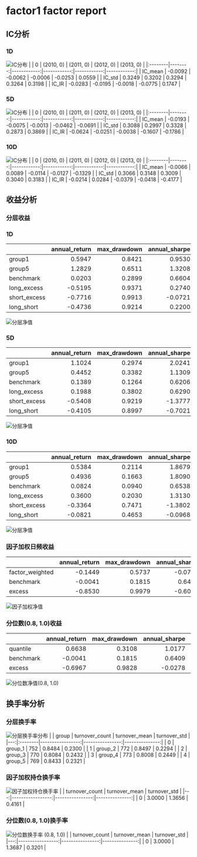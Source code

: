 # factor1 factor report
## IC分析
### 1D
![IC分布](IC\factor1_1D.png)
|         |       0 |   (2010, 0) |   (2011, 0) |   (2012, 0) |   (2013, 0) |
|:--------|--------:|------------:|------------:|------------:|------------:|
| IC_mean | -0.0092 |     -0.0062 |     -0.0006 |     -0.0253 |      0.0559 |
| IC_std  |  0.3249 |      0.3202 |      0.3294 |      0.3264 |      0.3198 |
| IC_IR   | -0.0283 |     -0.0195 |     -0.0018 |     -0.0775 |      0.1747 |

### 5D
![IC分布](IC\factor1_5D.png)
|         |       0 |   (2010, 0) |   (2011, 0) |   (2012, 0) |   (2013, 0) |
|:--------|--------:|------------:|------------:|------------:|------------:|
| IC_mean | -0.0193 |     -0.0075 |     -0.0013 |     -0.0462 |     -0.0691 |
| IC_std  |  0.3088 |      0.2997 |      0.3328 |      0.2873 |      0.3869 |
| IC_IR   | -0.0624 |     -0.0251 |     -0.0038 |     -0.1607 |     -0.1786 |

### 10D
![IC分布](IC\factor1_10D.png)
|         |       0 |   (2010, 0) |   (2011, 0) |   (2012, 0) |   (2013, 0) |
|:--------|--------:|------------:|------------:|------------:|------------:|
| IC_mean | -0.0066 |      0.0089 |     -0.0114 |     -0.0127 |     -0.1329 |
| IC_std  |  0.3066 |      0.3148 |      0.3009 |      0.3040 |      0.3183 |
| IC_IR   | -0.0214 |      0.0284 |     -0.0379 |     -0.0418 |     -0.4177 |

## 收益分析
### 分层收益
### 1D
|              |   annual_return |   max_drawdown |   annual_sharpe |   annual_calmar |   win_rate |   avg_win_return |   avg_loss_return |   profit_loss_ratio |   annual_volatility |   annual_downside_deviation |   annual_sortino |
|:-------------|----------------:|---------------:|----------------:|----------------:|-----------:|-----------------:|------------------:|--------------------:|--------------------:|----------------------------:|-----------------:|
| group1       |          0.5947 |         0.8421 |          0.9530 |         11.2114 |     0.5234 |           0.0442 |           -0.0404 |              1.0927 |              1.0205 |                      0.6615 |           1.4701 |
| group5       |          1.2829 |         0.6511 |          1.3208 |         31.2800 |     0.4994 |           0.0478 |           -0.0376 |              1.2719 |              0.9644 |                      0.5197 |           2.4513 |
| benchmark    |          0.0203 |         0.2899 |          0.6604 |          1.1093 |     0.4930 |           0.0708 |           -0.0622 |              1.1392 |              1.2968 |                      0.7104 |           1.2055 |
| long_excess  |         -0.5195 |         0.9371 |          0.2740 |         -8.8002 |     0.5082 |           0.0761 |           -0.0753 |              1.0109 |              1.5231 |                      0.8521 |           0.4898 |
| short_excess |         -0.7716 |         0.9913 |         -0.0721 |        -12.3557 |     0.5082 |           0.0766 |           -0.0801 |              0.9563 |              1.6087 |                      1.0765 |          -0.1078 |
| long_short   |         -0.4736 |         0.9214 |          0.2200 |         -8.1591 |     0.5006 |           0.0599 |           -0.0576 |              1.0389 |              1.3696 |                      0.9057 |           0.3327 |

![分层净值](net_value\factor1_1D.png)
### 5D
|              |   annual_return |   max_drawdown |   annual_sharpe |   annual_calmar |   win_rate |   avg_win_return |   avg_loss_return |   profit_loss_ratio |   annual_volatility |   annual_downside_deviation |   annual_sortino |
|:-------------|----------------:|---------------:|----------------:|----------------:|-----------:|-----------------:|------------------:|--------------------:|--------------------:|----------------------------:|-----------------:|
| group1       |          1.1024 |         0.2974 |          2.0241 |         58.8374 |     0.5439 |           0.0206 |           -0.0174 |              1.1848 |              0.4082 |                      0.2130 |           3.8794 |
| group5       |          0.4452 |         0.3382 |          1.1309 |         20.8949 |     0.5146 |           0.0201 |           -0.0177 |              1.1375 |              0.3940 |                      0.2287 |           1.9477 |
| benchmark    |          0.1389 |         0.1264 |          0.6206 |         17.4538 |     0.4879 |           0.0145 |           -0.0125 |              1.1570 |              0.2667 |                      0.1409 |           1.1748 |
| long_excess  |          0.1988 |         0.3802 |          0.6290 |          8.2998 |     0.5083 |           0.0231 |           -0.0216 |              1.0687 |              0.4452 |                      0.2517 |           1.1124 |
| short_excess |         -0.5408 |         0.9219 |         -1.3777 |         -9.3129 |     0.4955 |           0.0210 |           -0.0258 |              0.8131 |              0.4795 |                      0.3459 |          -1.9099 |
| long_short   |         -0.4105 |         0.8997 |         -0.7021 |         -7.2435 |     0.4828 |           0.0259 |           -0.0271 |              0.9557 |              0.5421 |                      0.3492 |          -1.0900 |

![分层净值](net_value\factor1_5D.png)
### 10D
|              |   annual_return |   max_drawdown |   annual_sharpe |   annual_calmar |   win_rate |   avg_win_return |   avg_loss_return |   profit_loss_ratio |   annual_volatility |   annual_downside_deviation |   annual_sortino |
|:-------------|----------------:|---------------:|----------------:|----------------:|-----------:|-----------------:|------------------:|--------------------:|--------------------:|----------------------------:|-----------------:|
| group1       |          0.5384 |         0.2114 |          1.8679 |         40.4241 |     0.5077 |           0.0131 |           -0.0098 |              1.3362 |              0.2469 |                      0.1221 |           3.7784 |
| group5       |          0.4936 |         0.1663 |          1.8090 |         47.1322 |     0.5192 |           0.0126 |           -0.0100 |              1.2526 |              0.2374 |                      0.1294 |           3.3191 |
| benchmark    |          0.0824 |         0.0940 |          0.6538 |         13.9123 |     0.4987 |           0.0074 |           -0.0066 |              1.1112 |              0.1350 |                      0.0720 |           1.2255 |
| long_excess  |          0.3600 |         0.2030 |          1.3130 |         28.1471 |     0.5115 |           0.0139 |           -0.0118 |              1.1801 |              0.2599 |                      0.1410 |           2.4206 |
| short_excess |         -0.3364 |         0.7471 |         -1.3802 |         -7.1483 |     0.4974 |           0.0115 |           -0.0143 |              0.8029 |              0.2702 |                      0.2039 |          -1.8292 |
| long_short   |         -0.0821 |         0.4653 |         -0.0968 |         -2.8003 |     0.5154 |           0.0150 |           -0.0162 |              0.9252 |              0.3280 |                      0.2266 |          -0.1401 |

![分层净值](net_value\factor1_10D.png)
### 因子加权日频收益
|                 |   annual_return |   max_drawdown |   annual_sharpe |   annual_calmar |   win_rate |   avg_win_return |   avg_loss_return |   profit_loss_ratio |   annual_volatility |   annual_downside_deviation |   annual_sortino |
|:----------------|----------------:|---------------:|----------------:|----------------:|-----------:|-----------------:|------------------:|--------------------:|--------------------:|----------------------------:|-----------------:|
| factor_weighted |         -0.1449 |         0.5737 |         -0.0722 |         -4.0097 |     0.4573 |           0.0246 |           -0.0210 |              1.1705 |              0.4957 |                      0.3144 |          -0.1138 |
| benchmark       |         -0.0041 |         0.1815 |          0.6409 |         -0.3591 |     0.4944 |           0.0704 |           -0.0623 |              1.1297 |              1.2946 |                      0.7106 |           1.1677 |
| excess          |         -0.8530 |         0.9979 |         -0.6043 |        -13.5692 |     0.4869 |           0.0714 |           -0.0745 |              0.9593 |              1.4323 |                      0.8875 |          -0.9753 |

![因子加权净值](net_value\factor1_factor_weighted.png)
### 分位数(0.8, 1.0)收益
|           |   annual_return |   max_drawdown |   annual_sharpe |   annual_calmar |   win_rate |   avg_win_return |   avg_loss_return |   profit_loss_ratio |   annual_volatility |   annual_downside_deviation |   annual_sortino |
|:----------|----------------:|---------------:|----------------:|----------------:|-----------:|-----------------:|------------------:|--------------------:|--------------------:|----------------------------:|-----------------:|
| quantile  |          0.6638 |         0.3108 |          1.0177 |         33.8991 |     0.4945 |           0.0370 |           -0.0294 |              1.2588 |              0.7731 |                      0.3677 |           2.1396 |
| benchmark |         -0.0041 |         0.1815 |          0.6409 |         -0.3591 |     0.4944 |           0.0704 |           -0.0623 |              1.1297 |              1.2946 |                      0.7106 |           1.1677 |
| excess    |         -0.6967 |         0.9828 |         -0.0278 |        -11.2530 |     0.4981 |           0.0761 |           -0.0759 |              1.0031 |              1.5122 |                      0.8893 |          -0.0472 |

![分位数净值(0.8, 1.0)](net_value\factor1_quantile.png)
## 换手率分析
### 分层换手率
![分层换手率分布](turnover\factor1_group.png)
|    | group   |   turnover_count |   turnover_mean |   turnover_std |
|---:|:--------|-----------------:|----------------:|---------------:|
|  0 | group_1 |              752 |          0.8484 |         0.2300 |
|  1 | group_2 |              772 |          0.8497 |         0.2294 |
|  2 | group_3 |              770 |          0.8084 |         0.2432 |
|  3 | group_4 |              773 |          0.8008 |         0.2449 |
|  4 | group_5 |              769 |          0.8433 |         0.2321 |

### 因子加权持仓换手率
![因子加权持仓换手率](turnover\factor1_factor_weighted.png)
|    |   turnover_count |   turnover_mean |   turnover_std |
|---:|-----------------:|----------------:|---------------:|
|  0 |           3.0000 |          1.3656 |         0.4161 |

### 分位数(0.8, 1.0)换手率
![分位数换手率 (0.8, 1.0)](turnover\factor1_quantile.png)
|    |   turnover_count |   turnover_mean |   turnover_std |
|---:|-----------------:|----------------:|---------------:|
|  0 |           3.0000 |          1.3687 |         0.3201 |

